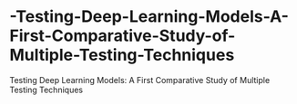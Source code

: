 # -Testing-Deep-Learning-Models-A-First-Comparative-Study-of-Multiple-Testing-Techniques
 Testing Deep Learning Models: A First Comparative Study of Multiple Testing Techniques
